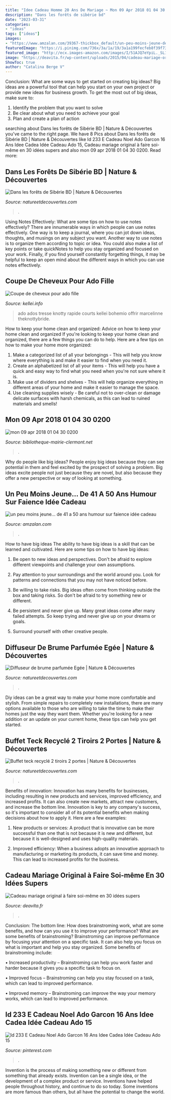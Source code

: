```yaml
---
title: "Idee Cadeau Homme 20 Ans De Mariage ~ Mon 09 Apr 2018 01 04 30 0200"
description: "Dans les forêts de sibérie bd"
date: "2023-03-31"
categories:
- "ideas"
tags: ["ideas"]
images:
- "https://www.amzalan.com/39367-thickbox_default/un-peu-moins-jeune-de-41-a-50-ans-humour-sur-faience-idee-cadeau-anniversaire-fete-neuf-emballe.jpg"
featuredImage: "https://i.pinimg.com/736x/3a/1a/19/3a1a199fecfeb8f39f735203037a2fb9.jpg"
featured_image: "http://ecx.images-amazon.com/images/I/51AJQ7eYpiL._SL160_.jpg"
image: "https://deavita.fr/wp-content/uploads/2015/04/cadeau-mariage-original-romantique-fabriquer-soi-même.jpg"
ShowToc: true
author: "Catalina Berge V"
---
```



Conclusion: What are some ways to get started on creating big ideas?
Big ideas are a powerful tool that can help you start on your own project or provide new ideas for business growth. To get the most out of big ideas, make sure to:
1. Identify the problem that you want to solve
2. Be clear about what you need to achieve your goal
3. Plan and create a plan of action

	

		
searching about Dans les forêts de Sibérie BD | Nature &amp; Découvertes you've came to the right page. We have 8 Pics about Dans les forêts de Sibérie BD | Nature &amp; Découvertes like Id 233 E Cadeau Noel Ado Garcon 16 Ans Idee Cadea Idée Cadeau Ado 15, Cadeau mariage original à faire soi-même en 30 idées supers and also mon 09 apr 2018 01 04 30 0200. Read more:
		
    
## Dans Les Forêts De Sibérie BD | Nature &amp; Découvertes

<img loading=lazy src="https://cache.natureetdecouvertes.com/Medias/Images/Articles/10235800/690" onerror="this.onerror=null;this.src='https://tse3.mm.bing.net/th?id=OIP.yZnogDyGTk6eMGSTM5Y4PAHaHa&amp;pid=15.1';" alt="Dans les forêts de Sibérie BD | Nature &amp; Découvertes">

_Source: natureetdecouvertes.com_

>. 

	

Using Notes Effectively: What are some tips on how to use notes effectively?
There are innumerable ways in which people can use notes effectively. One way is to keep a journal, where you can jot down ideas, thoughts, and musings on any subject you want. Another way to use notes is to organize them according to topic or idea. You could also make a list of key points or take quickNotes to help you stay organized and focused on your work. Finally, if you find yourself constantly forgetting things, it may be helpful to keep an open mind about the different ways in which you can use notes effectively.

    
## Coupe De Cheveux Pour Ado Fille

<img loading=lazy src="http://kellei.info/images3/coupe-de-cheveux-pour-ado-fille/coupe-de-cheveux-pour-ado-fille-21_16.jpg" onerror="this.onerror=null;this.src='https://tse3.mm.bing.net/th?id=OIP.X4VfiLx_7G_T6Q73s-UZHgHaLH&amp;pid=15.1';" alt="Coupe de cheveux pour ado fille">

_Source: kellei.info_

>ado ados tresse knotty rapide courts kellei bohemio offrir marcelinne theknottybride. 

	

How to keep your home clean and organized: Advice on how to keep your home clean and organized
If you're looking to keep your home clean and organized, there are a few things you can do to help. Here are a few tips on how to make your home more organized: 
1. Make a categorized list of all your belongings - This will help you know where everything is and make it easier to find when you need it. 
2. Create an alphabetized list of all your items - This will help you have a quick and easy way to find what you need when you're not sure where it is. 
3. Make use of dividers and shelves - This will help organize everything in different areas of your home and make it easier to manage the space. 
4. Use cleaning supplies wisely - Be careful not to over-clean or damage delicate surfaces with harsh chemicals, as this can lead to ruined materials and smells!

    
## Mon 09 Apr 2018 01 04 30 0200

<img loading=lazy src="http://ecx.images-amazon.com/images/I/51AJQ7eYpiL._SL160_.jpg" onerror="this.onerror=null;this.src='https://tse1.mm.bing.net/th?id=OIP.6Iuuj9E9ERKbVPVjH4lyYAAAAA&amp;pid=15.1';" alt="mon 09 apr 2018 01 04 30 0200">

_Source: bibliotheque-mairie-clermont.net_

>. 

	

Why do people like big ideas?
People enjoy big ideas because they can see potential in them and feel excited by the prospect of solving a problem. Big ideas excite people not just because they are novel, but also because they offer a new perspective or way of looking at something.

    
## Un Peu Moins Jeune... De 41 A 50 Ans Humour Sur Faience Idée Cadeau

<img loading=lazy src="https://www.amzalan.com/39367-thickbox_default/un-peu-moins-jeune-de-41-a-50-ans-humour-sur-faience-idee-cadeau-anniversaire-fete-neuf-emballe.jpg" onerror="this.onerror=null;this.src='https://tse4.mm.bing.net/th?id=OIP.lrUemudN6eCpZXUel3mGAQHaHa&amp;pid=15.1';" alt="un peu moins jeune... de 41 a 50 ans humour sur faience idée cadeau">

_Source: amzalan.com_

>. 

	

How to have big ideas
The ability to have big ideas is a skill that can be learned and cultivated. Here are some tips on how to have big ideas:
1. Be open to new ideas and perspectives. Don't be afraid to explore different viewpoints and challenge your own assumptions.

2. Pay attention to your surroundings and the world around you. Look for patterns and connections that you may not have noticed before.

3. Be willing to take risks. Big ideas often come from thinking outside the box and taking risks. So don't be afraid to try something new or different.

4. Be persistent and never give up. Many great ideas come after many failed attempts. So keep trying and never give up on your dreams or goals.

5. Surround yourself with other creative people.

    
## Diffuseur De Brume Parfumée Egée | Nature &amp; Découvertes

<img loading=lazy src="https://cache.natureetdecouvertes.com/Medias/Images/Articles/60158450/690" onerror="this.onerror=null;this.src='https://tse4.mm.bing.net/th?id=OIP.62r4P9k-NrgULsMyz17iOAHaHa&amp;pid=15.1';" alt="Diffuseur de brume parfumée Egée | Nature &amp; Découvertes">

_Source: natureetdecouvertes.com_

>. 

	

Diy ideas can be a great way to make your home more comfortable and stylish. From simple repairs to completely new installations, there are many options available to those who are willing to take the time to make their homes just the way they want them. Whether you're looking for a new addition or an update on your current home, these tips can help you get started.

    
## Buffet Teck Recyclé 2 Tiroirs 2 Portes | Nature &amp; Découvertes

<img loading=lazy src="https://cache.natureetdecouvertes.com/Medias/Images/Articles/92364980/690" onerror="this.onerror=null;this.src='https://tse2.mm.bing.net/th?id=OIP.wTFrl90dPewEqjjtjbuKiAHaHa&amp;pid=15.1';" alt="Buffet teck recyclé 2 tiroirs 2 portes | Nature &amp; Découvertes">

_Source: natureetdecouvertes.com_

>. 

	

Benefits of innovation:
Innovation has many benefits for businesses, including resulting in new products and services, improved efficiency, and increased profits. It can also create new markets, attract new customers, and increase the bottom line. Innovation is key to any company's success, so it's important to consider all of its potential benefits when making decisions about how to apply it. Here are a few examples:
1. New products or services: A product that is innovative can be more successful than one that is not because it is new and different, but because it is well-designed and uses high-quality materials.

2. Improved efficiency: When a business adopts an innovative approach to manufacturing or marketing its products, it can save time and money. This can lead to increased profits for the business.


    
## Cadeau Mariage Original à Faire Soi-même En 30 Idées Supers

<img loading=lazy src="https://deavita.fr/wp-content/uploads/2015/04/cadeau-mariage-original-romantique-fabriquer-soi-même.jpg" onerror="this.onerror=null;this.src='https://tse4.mm.bing.net/th?id=OIP.ZS1l31s1GtvcIlYlHahlTAHaFj&amp;pid=15.1';" alt="Cadeau mariage original à faire soi-même en 30 idées supers">

_Source: deavita.fr_

>. 

	

Conclusion: The bottom line: How does brainstroming work, what are some benefits, and how can you use it to improve your performance?
What are some benefits of brainstroming?
Brainstroming can improve performance by focusing your attention on a specific task. It can also help you focus on what is important and help you stay organized. Some benefits of brainstroming include:

• Increased productivity – Brainstroming can help you work faster and harder because it gives you a specific task to focus on.

• Improved focus – Brainstroming can help you stay focused on a task, which can lead to improved performance.

• Improved memory – Brainstroming can improve the way your memory works, which can lead to improved performance.

    
## Id 233 E Cadeau Noel Ado Garcon 16 Ans Idee Cadea Idée Cadeau Ado 15

<img loading=lazy src="https://i.pinimg.com/736x/3a/1a/19/3a1a199fecfeb8f39f735203037a2fb9.jpg" onerror="this.onerror=null;this.src='https://tse3.mm.bing.net/th?id=OIP.-r_oaRGa712U7VCTPhYdjwHaE8&amp;pid=15.1';" alt="Id 233 E Cadeau Noel Ado Garcon 16 Ans Idee Cadea Idée Cadeau Ado 15">

_Source: pinterest.com_

>. 

	

Invention is the process of making something new or different from something that already exists. Invention can be a single idea, or the development of a complex product or service. Inventions have helped people throughout history, and continue to do so today. Some inventions are more famous than others, but all have the potential to change the world.

